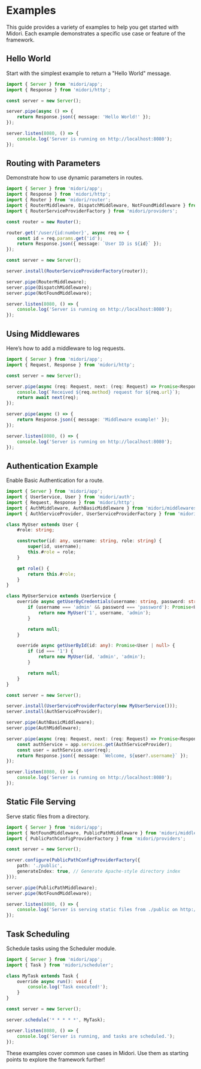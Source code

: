 # Examples
This guide provides a variety of examples to help you get started with Midori. Each example demonstrates a specific use case or feature of the framework.

## Hello World
Start with the simplest example to return a "Hello World" message.
```ts
import { Server } from 'midori/app';
import { Response } from 'midori/http';

const server = new Server();

server.pipe(async () => {
    return Response.json({ message: 'Hello World!' });
});

server.listen(8080, () => {
    console.log('Server is running on http://localhost:8080');
});

```

## Routing with Parameters
Demonstrate how to use dynamic parameters in routes.
```ts
import { Server } from 'midori/app';
import { Response } from 'midori/http';
import { Router } from 'midori/router';
import { RouterMiddleware, DispatchMiddleware, NotFoundMiddleware } from 'midori/middlewares';
import { RouterServiceProviderFactory } from 'midori/providers';

const router = new Router();

router.get('/user/{id:number}', async req => {
    const id = req.params.get('id');
    return Response.json({ message: `User ID is ${id}` });
});

const server = new Server();

server.install(RouterServiceProviderFactory(router));

server.pipe(RouterMiddleware);
server.pipe(DispatchMiddleware);
server.pipe(NotFoundMiddleware);

server.listen(8080, () => {
    console.log('Server is running on http://localhost:8080');
});
```

## Using Middlewares
Here’s how to add a middleware to log requests.
```ts
import { Server } from 'midori/app';
import { Request, Response } from 'midori/http';

const server = new Server();

server.pipe(async (req: Request, next: (req: Request) => Promise<Response>): Promise<Response> => {
    console.log(`Received ${req.method} request for ${req.url}`);
    return await next(req);
});

server.pipe(async () => {
    return Response.json({ message: 'Middleware example!' });
});

server.listen(8080, () => {
    console.log('Server is running on http://localhost:8080');
});
```

## Authentication Example
Enable Basic Authentication for a route.

```ts
import { Server } from 'midori/app';
import { UserService, User } from 'midori/auth';
import { Request, Response } from 'midori/http';
import { AuthMiddleware, AuthBasicMiddleware } from 'midori/middlewares';
import { AuthServiceProvider, UserServiceProviderFactory } from 'midori/providers';

class MyUser extends User {
    #role: string;

    constructor(id: any, username: string, role: string) {
        super(id, username);
        this.#role = role;
    }

    get role() {
        return this.#role;
    }
}

class MyUserService extends UserService {
    override async getUserByCredentials(username: string, password: string) {
        if (username === 'admin' && password === 'password'): Promise<User | null> { {
            return new MyUser('1', username, 'admin');
        }

        return null;
    }

    override async getUserById(id: any): Promise<User | null> {
        if (id === '1') {
            return new MyUser(id, 'admin', 'admin');
        }

        return null;
    }
}

const server = new Server();

server.install(UserServiceProviderFactory(new MyUserService()));
server.install(AuthServiceProvider);

server.pipe(AuthBasicMiddleware);
server.pipe(AuthMiddleware);

server.pipe(async (req: Request, next: (req: Request) => Promise<Response>, app: Application): Promise<Response> => {
    const authService = app.services.get(AuthServiceProvider);
    const user = authService.user(req);
    return Response.json({ message: `Welcome, ${user?.username}` });
});

server.listen(8080, () => {
    console.log('Server is running on http://localhost:8080');
});
```

## Static File Serving
Serve static files from a directory.
```ts
import { Server } from 'midori/app';
import { NotFoundMiddleware, PublicPathMiddleware } from 'midori/middlewares';
import { PublicPathConfigProviderFactory } from 'midori/providers';

const server = new Server();

server.configure(PublicPathConfigProviderFactory({
    path: './public',
    generateIndex: true, // Generate Apache-style directory index
}));

server.pipe(PublicPathMiddleware);
server.pipe(NotFoundMiddleware);

server.listen(8080, () => {
    console.log('Server is serving static files from ./public on http://localhost:8080');
});

```

## Task Scheduling
Schedule tasks using the Scheduler module.
```ts
import { Server } from 'midori/app';
import { Task } from 'midori/scheduler';

class MyTask extends Task {
    override async run(): void {
        console.log('Task executed!');
    }
}

const server = new Server();

server.schedule('* * * * *', MyTask);

server.listen(8080, () => {
    console.log('Server is running, and tasks are scheduled.');
});
```

These examples cover common use cases in Midori. Use them as starting points to explore the framework further!
